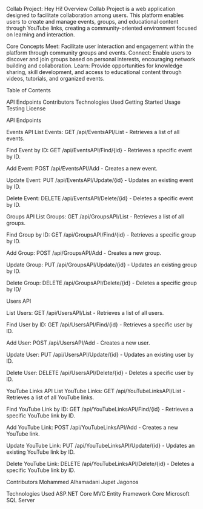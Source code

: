 Collab Project: Hey Hi!
Overview
Collab Project is a web application designed to facilitate collaboration among users.
This platform enables users to create and manage events, groups, and educational content through YouTube links, 
creating a community-oriented environment focused on learning and interaction.

Core Concepts
Meet: Facilitate user interaction and engagement within the platform through community groups and events.
Connect: Enable users to discover and join groups based on personal interests, encouraging network building and collaboration.
Learn: Provide opportunities for knowledge sharing, skill development, and access to educational content through videos, tutorials, and organized events.

Table of Contents

API Endpoints
Contributors
Technologies Used
Getting Started
Usage
Testing
License


API Endpoints

Events API
List Events: GET /api/EventsAPI/List - Retrieves a list of all events.

Find Event by ID: GET /api/EventsAPI/Find/{id} - Retrieves a specific event by ID.

Add Event: POST /api/EventsAPI/Add - Creates a new event.

Update Event: PUT /api/EventsAPI/Update/{id} - Updates an existing event by ID.

Delete Event: DELETE /api/EventsAPI/Delete/{id} - Deletes a specific event by ID.



Groups API
List Groups: GET /api/GroupsAPI/List - Retrieves a list of all groups.

Find Group by ID: GET /api/GroupsAPI/Find/{id} - Retrieves a specific group by ID.

Add Group: POST /api/GroupsAPI/Add - Creates a new group.

Update Group: PUT /api/GroupsAPI/Update/{id} - Updates an existing group by ID.

Delete Group: DELETE /api/GroupsAPI/Delete/{id} - Deletes a specific group by ID/



Users API

List Users: GET /api/UsersAPI/List - Retrieves a list of all users.

Find User by ID: GET /api/UsersAPI/Find/{id} - Retrieves a specific user by ID.

Add User: POST /api/UsersAPI/Add - Creates a new user.

Update User: PUT /api/UsersAPI/Update/{id} - Updates an existing user by ID.

Delete User: DELETE /api/UsersAPI/Delete/{id} - Deletes a specific user by ID.



YouTube Links API
List YouTube Links: GET /api/YouTubeLinksAPI/List - Retrieves a list of all YouTube links.

Find YouTube Link by ID: GET /api/YouTubeLinksAPI/Find/{id} - Retrieves a specific YouTube link by ID.

Add YouTube Link: POST /api/YouTubeLinksAPI/Add - Creates a new YouTube link.

Update YouTube Link: PUT /api/YouTubeLinksAPI/Update/{id} - Updates an existing YouTube link by ID.

Delete YouTube Link: DELETE /api/YouTubeLinksAPI/Delete/{id} - Deletes a specific YouTube link by ID.


Contributors
Mohammed Alhamadani
Jupet Jagonos


Technologies Used
ASP.NET Core MVC
Entity Framework Core
Microsoft SQL Server
